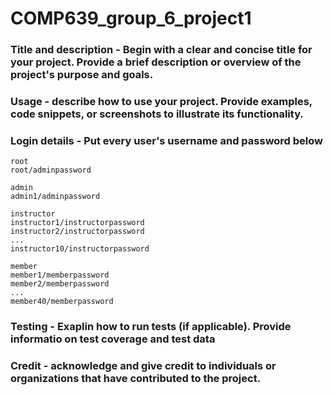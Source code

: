 # COMP639_group_6_project1

### Title and description - Begin with a clear and concise title for your project. Provide a brief description or overview of the project's purpose and goals.

### Usage - describe how to use your project. Provide examples, code snippets, or screenshots to illustrate its functionality.

### Login details - Put every user's username and password below

    root
    root/adminpassword
    
    admin
    admin1/adminpassword
    
    instructor
    instructor1/instructorpassword
    instructor2/instructorpassword
    ...
    instructor10/instructorpassword
    
    member
    member1/memberpassword
    member2/memberpassword
    ...
    member40/memberpassword

### Testing - Exaplin how to run tests (if applicable). Provide informatio on test coverage and test data

### Credit - acknowledge and give credit to individuals or organizations that have contributed to the project.